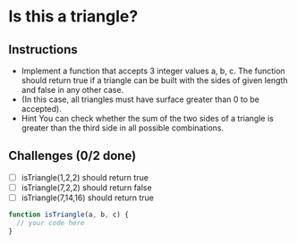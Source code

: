 # Is this a triangle?

## Instructions

- Implement a function that accepts 3 integer values a, b, c. The function should return true if a triangle can be built with the sides of given length and false in any other case.
- (In this case, all triangles must have surface greater than 0 to be accepted).
- Hint You can check whether the sum of the two sides of a triangle is greater than the third side in all possible combinations.

## Challenges (0/2 done)
- [ ] isTriangle(1,2,2) should return true
- [ ] isTriangle(7,2,2) should return false
- [ ] isTriangle(7,14,16) should return true

```js
function isTriangle(a, b, c) {
  // your code here
}
```
